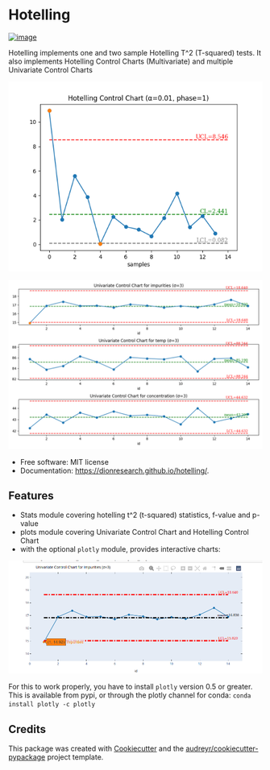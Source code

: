 Hotelling
=========

[![image](https://img.shields.io/pypi/v/hotelling.svg)](https://pypi.python.org/pypi/hotelling)

Hotelling implements one and two sample Hotelling T\^2 (T-squared) tests.
It also implements Hotelling Control Charts (Multivariate) and multiple
Univariate Control Charts

  ![image](https://github.com/dionresearch/hotelling/raw/master/png/hotelling_control_chart.png)

  ![image](https://github.com/dionresearch/hotelling/raw/master/png/univariate_chart.png)


-   Free software: MIT license
-   Documentation: <https://dionresearch.github.io/hotelling/>.

Features
--------

-   Stats module covering hotelling t^2 (t-squared) statistics, f-value and p-value
-   plots module covering Univariate Control Chart and Hotelling Control Chart
-   with the optional `plotly` module, provides interactive charts:

  ![image](https://github.com/dionresearch/hotelling/raw/master/png/interactive.png)


For this to work properly, you have to install `plotly` version 0.5 or greater. This is available from pypi, or through
the plotly channel for conda: `conda install plotly -c plotly`

Credits
-------

This package was created with
[Cookiecutter](https://github.com/audreyr/cookiecutter) and the
[audreyr/cookiecutter-pypackage](https://github.com/audreyr/cookiecutter-pypackage)
project template.
